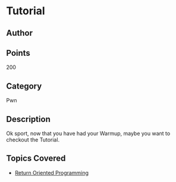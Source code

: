 # Tutorial
## Author

## Points
200
## Category
Pwn
## Description
Ok sport, now that you have had your Warmup, maybe you want to checkout the Tutorial.
## Topics Covered

- [Return Oriented Programming](/binary-exploitation/return-oriented-programming/)
